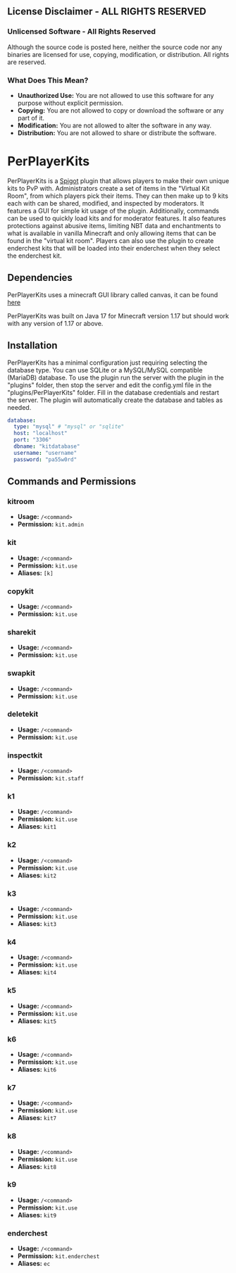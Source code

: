 ## License Disclaimer - ALL RIGHTS RESERVED

### Unlicensed Software - All Rights Reserved

Although the source code is posted here, neither the source code nor any binaries are licensed for use, copying, modification, or distribution. All rights are reserved.

### What Does This Mean?

- **Unauthorized Use:** You are not allowed to use this software for any purpose without explicit permission.
- **Copying:** You are not allowed to copy or download the software or any part of it.
- **Modification:** You are not allowed to alter the software in any way.
- **Distribution:** You are not allowed to share or distribute the software.


# PerPlayerKits

PerPlayerKits is a [Spigot](https://www.spigotmc.org/) plugin that allows players to make their own unique kits to PvP with. Administrators create a set of items in the "Virtual Kit Room", from which players pick their items. They can then make up to 9 kits each with can be shared, modified, and inspected by moderators. It features a GUI for simple kit usage of the plugin. Additionally, commands can be used to quickly load kits and for moderator features. It also features protections against abusive items, limiting NBT data and enchantments to what is available in vanilla Minecraft and only allowing items that can be found in the "virtual kit room".
Players can also use the plugin to create enderchest kits that will be loaded into their enderchest when they select the enderchest kit.

## Dependencies

PerPlayerKits uses a minecraft GUI library called canvas, it can be found [here](https://github.com/IPVP-MC/canvas)

PerPlayerKits was built on Java 17 for Minecraft version 1.17 but should work with any version of 1.17 or above.

## Installation

PerPlayerKits has a minimal configuration just requiring selecting the database type. You can use SQLite or a MySQL/MySQL compatible (MariaDB) database. To use the plugin run the server with the plugin in the "plugins" folder, then stop the server and edit the config.yml file in the "plugins/PerPlayerKits" folder. Fill in the database credentials and restart the server. The plugin will automatically create the database and tables as needed.

```yml
database:
  type: "mysql" # "mysql" or "sqlite"
  host: "localhost"
  port: "3306"
  dbname: "kitdatabase"
  username: "username"
  password: "pa55w0rd"
```

## Commands and Permissions

### kitroom

- **Usage:** `/<command>`
- **Permission:** `kit.admin`

### kit

- **Usage:** `/<command>`
- **Permission:** `kit.use`
- **Aliases:** `[k]`

### copykit

- **Usage:** `/<command>`
- **Permission:** `kit.use`

### sharekit

- **Usage:** `/<command>`
- **Permission:** `kit.use`

### swapkit

- **Usage:** `/<command>`
- **Permission:** `kit.use`

### deletekit

- **Usage:** `/<command>`
- **Permission:** `kit.use`

### inspectkit

- **Usage:** `/<command>`
- **Permission:** `kit.staff`

### k1

- **Usage:** `/<command>`
- **Permission:** `kit.use`
- **Aliases:** `kit1`

### k2

- **Usage:** `/<command>`
- **Permission:** `kit.use`
- **Aliases:** `kit2`

### k3

- **Usage:** `/<command>`
- **Permission:** `kit.use`
- **Aliases:** `kit3`

### k4

- **Usage:** `/<command>`
- **Permission:** `kit.use`
- **Aliases:** `kit4`

### k5

- **Usage:** `/<command>`
- **Permission:** `kit.use`
- **Aliases:** `kit5`

### k6

- **Usage:** `/<command>`
- **Permission:** `kit.use`
- **Aliases:** `kit6`

### k7

- **Usage:** `/<command>`
- **Permission:** `kit.use`
- **Aliases:** `kit7`

### k8

- **Usage:** `/<command>`
- **Permission:** `kit.use`
- **Aliases:** `kit8`

### k9

- **Usage:** `/<command>`
- **Permission:** `kit.use`
- **Aliases:** `kit9`

### enderchest

- **Usage:** `/<command>`
- **Permission:** `kit.enderchest`
- **Aliases:** `ec`
